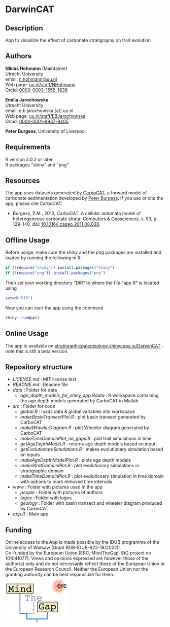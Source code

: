 # DarwinCAT

## Description

App to visualize the effect of carbonate stratigraphy on trait evolution

## Authors

__Niklas Hohmann__ (Maintainer)  
Utrecht University  
email: n.hohmann@uu.nl  
Web page: [uu.nl/staff/NHohmann](uu.nl/staff/NHohmann)  
Orcid: [0000-0003-1559-1838](https://orcid.org/0000-0003-1559-1838)

__Emilia Jarochowska__  
Utrecht University  
email: e.b.jarochowska [at] uu.nl  
Web page: [uu.nl/staff/EBJarochowska](https://www.uu.nl/staff/EBJarochowska)  
Orcid: [0000-0001-8937-9405](https://orcid.org/0000-0001-8937-9405)

__Peter Burgess__, University of Liverpool  

## Requirements

R version 3.0.2 or later  
R packages "shiny" and "png"

## Resources

The app uses datasets generated by [CarboCAT](https://github.com/csdms-contrib/carbocat), a forward model of carbonate sedimentation developed by [Peter Burgess](https://www.liverpool.ac.uk/environmental-sciences/staff/peter-burgess/). If you use or cite the app, please cite CarboCAT:

- Burgess, P.M., 2013, CarboCAT: A cellular automata model of heterogeneous carbonate strata: Computers & Geosciences, v. 53, p. 129–140, doi: [10.1016/j.cageo.2011.08.026](https://www.sciencedirect.com/science/article/pii/S0098300411002949).

## Offline Usage

Before usage, make sure the _shiny_ and the _png_ packages are installed and loaded by running the following in R:

``` R
if (!require("shiny")) install.packages("shiny")
if (!require("png")) install.packages("png")
```

Then set your working directory "DIR" to where the file "app.R" is located using

``` R
setwd("DIR")
```

Now you can start the app using the command

``` R
shiny::runApp()
```

## Online Usage

The app is available on [stratigraphicpaleobiology.shinyapps.io/DarwinCAT](https://stratigraphicpaleobiology.shinyapps.io/DarwinCAT/) - note this is still a beta version.

## Repository structure

- _LICENSE.md_ : MIT license text
- _README.md_ : Readme file
- _data_ : Folder for data
  - _age_depth_models_for_shiny_app.Rdata_ : R workspace containing the age depth models generated by CarboCAT in Matlab
- _src_ : Folder for code
  - _global.R_ : loads data & global variables into workspace
  - _makeBasinTransectPlot.R_ : plot basin transect generated by CarboCAT
  - _makeWheelerDiagram.R_ : plot Wheeler diagram generated by CarboCAT
  - _makeTimeDomainPlot_no_gaps.R_ : plot trait simulations in time
  - _getAgeDepthModel.R_ : returns age depth models based on input
  - _getEvolutionarySimulations.R_ : makes evolutionary simulation based on inputs
  - _makeAgeDepthModelPlot.R_ : plots age depth models
  - _makeStratDomainPlot.R_ : plot evolutionary simulations in stratigraphic domain
  - _makeTimeDomainPlot.R_ : plot evolutionary simulation in time domain with options to mark removed time intervals
- _www_ : Folder with pictures used in the app  
  - _people_ : Folder with pictures of authors
  - _logos_ : Folder with logos
  - _geology_ : Folder with basin transect and wheeler diagram produced by CarboCAT  
- _app.R_ : Main app

## Funding

Online access to the App is made possible by the IDUB programme of the University of Warsaw (Grant BOB-IDUB-622-18/2022).  
Co-funded by the European Union (ERC, MindTheGap, StG project no 101041077). Views and opinions expressed are however those of the author(s) only and do not necessarily reflect those of the European Union or the European Research Council. Neither the European Union nor the granting authority can be held responsible for them.  
<img src="www/logos/mind_the_gap_logo.png"
     width="200"
     alt="Mind the Gap logo">
